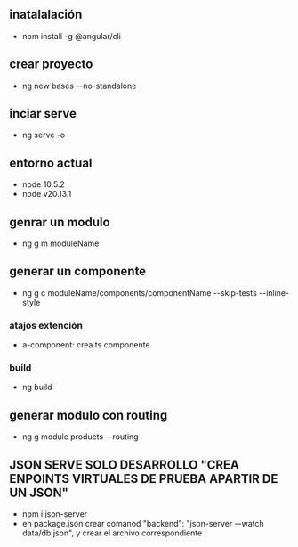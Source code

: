 ## inatalalación
- npm install -g @angular/cli
## crear proyecto 
- ng new bases --no-standalone
## inciar serve
- ng serve -o

## entorno actual
- node 10.5.2
- node v20.13.1

## genrar un modulo
- ng g m moduleName
## generar un componente
- ng g c moduleName/components/componentName --skip-tests --inline-style 


### atajos extención 
- a-component: crea ts componente 

### build
- ng build

## generar modulo con routing
- ng g module products --routing


## JSON SERVE SOLO DESARROLLO "CREA ENPOINTS VIRTUALES DE PRUEBA APARTIR DE UN JSON"
- npm i json-server
- en package.json crear comanod "backend": "json-server --watch data/db.json", y crear el archivo correspondiente

